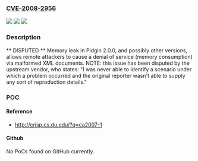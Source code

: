 ### [CVE-2008-2956](https://cve.mitre.org/cgi-bin/cvename.cgi?name=CVE-2008-2956)
![](https://img.shields.io/static/v1?label=Product&message=n%2Fa&color=blue)
![](https://img.shields.io/static/v1?label=Version&message=n%2Fa&color=blue)
![](https://img.shields.io/static/v1?label=Vulnerability&message=n%2Fa&color=brighgreen)

### Description

** DISPUTED **  Memory leak in Pidgin 2.0.0, and possibly other versions, allows remote attackers to cause a denial of service (memory consumption) via malformed XML documents.   NOTE: this issue has been disputed by the upstream vendor, who states: "I was never able to identify a scenario under which a problem occurred and the original reporter wasn't able to supply any sort of reproduction details."

### POC

#### Reference
- http://crisp.cs.du.edu/?q=ca2007-1

#### Github
No PoCs found on GitHub currently.

